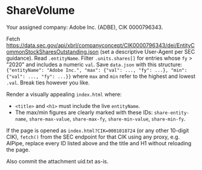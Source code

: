 # ShareVolume

Your assigned company: Adobe Inc. (ADBE), CIK 0000796343.

Fetch https://data.sec.gov/api/xbrl/companyconcept/CIK0000796343/dei/EntityCommonStockSharesOutstanding.json (set a descriptive User-Agent per SEC guidance).
Read `.entityName`. Filter `.units.shares[]` for entries whose `fy` > "2020" and
includes a numeric `val`.
Save `data.json` with this structure:
`{"entityName": "Adobe Inc.", "max": {"val": ..., "fy": ...}, "min": {"val": ..., "fy": ...}}`
where `max` and `min` refer to the highest and lowest `.val`. Break ties however you like.

Render a visually appealing `index.html` where:
- `<title>` and `<h1>` must include the live `entityName`.
- The max/min figures are clearly marked with these IDs:
  `share-entity-name`,
  `share-max-value`, `share-max-fy`,
  `share-min-value`, `share-min-fy`.

If the page is opened as `index.html?CIK=0001018724` (or any other 10-digit CIK),
`fetch()` from the SEC endpoint for that CIK using any proxy, e.g. AIPipe,
replace every ID listed above and the title and H1 without reloading the page.

Also commit the attachment uid.txt as-is.